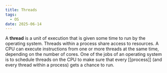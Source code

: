 ```yaml
---
title: Threads
tags:
  - OS
date: 2025-06-14
---
```

A **thread** is a unit of execution that is given some time to run by the operating system.
Threads within a process share access to resources. A CPU can execute instructions
from one or more threads at the same time, depending on the number of cores. One
of the jobs of an operating system is to schedule threads on the CPU to make sure
that every [[process]] (and every thread within a process) gets a chance to run.